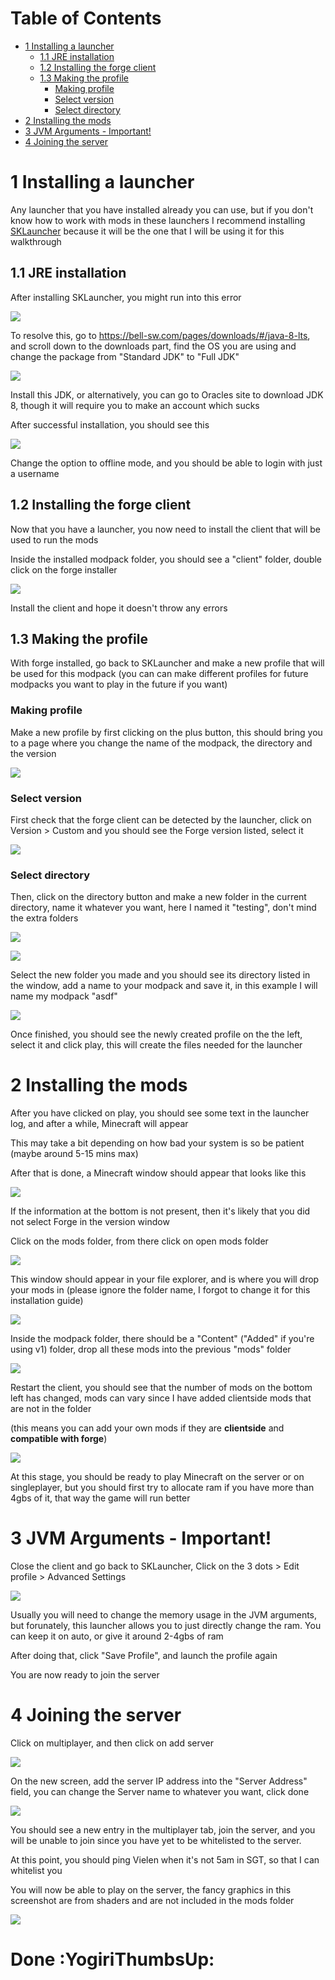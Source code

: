 # Table of Contents <!-- omit in toc -->

- [1 Installing a launcher](#1-installing-a-launcher)
  - [1.1 JRE installation](#11-jre-installation)
  - [1.2 Installing the forge client](#12-installing-the-forge-client)
  - [1.3 Making the profile](#13-making-the-profile)
    - [Making profile](#making-profile)
    - [Select version](#select-version)
    - [Select directory](#select-directory)
- [2 Installing the mods](#2-installing-the-mods)
- [3 JVM Arguments - Important!](#3-jvm-arguments---important)
- [4 Joining the server](#4-joining-the-server)
# 1 Installing a launcher

Any launcher that you have installed already you can use, but if you don't know how to work with mods in these launchers I recommend installing [SKLauncher](https://skmedix.pl/sklauncher/downloads) because it will be the one that I will be using it for this walkthrough

## 1.1 JRE installation

After installing SKLauncher, you might run into this error

![](images/jrenotinstalled.png)

To resolve this, go to https://bell-sw.com/pages/downloads/#/java-8-lts, and scroll down to the downloads part, find the OS you are using and change the package from "Standard JDK" to "Full JDK"

![](images/jreinstall.png)

Install this JDK, or alternatively, you can go to Oracles site to download JDK 8, though it will require you to make an account which sucks

After successful installation, you should see this

![](images/successfullauncher.png)

Change the option to offline mode, and you should be able to login with just a username 

## 1.2 Installing the forge client

Now that you have a launcher, you now need to install the client that will be used to run the mods

Inside the installed modpack folder, you should see a "client" folder, double click on the forge installer

![](images/installer.png)

Install the client and hope it doesn't throw any errors

## 1.3 Making the profile 

With forge installed, go back to SKLauncher and make a new profile that will be used for this modpack (you can can make different profiles for future modpacks you want to play in the future if you want)

### Making profile 
Make a new profile by first clicking on the plus button, this should bring you to a page where you change the name of the modpack, the directory and the version

![](images/createprofile.png)

###  Select version
First check that the forge client can be detected by the launcher, click on Version > Custom and you should see the Forge version listed, select it 

![](images/selectversion.png)

### Select directory
Then, click on the directory button and make a new folder in the current directory, name it whatever you want, here I named it "testing", don't mind the extra folders 

![](images/clickdirectory.png)

![](images/directory.png)

Select the new folder you made and you should see its directory listed in the window, add a name to your modpack and save it, in this example I will name my modpack "asdf"

![](images/directoryDone.png)

Once finished, you should see the newly created profile on the the left, select it and click play, this will create the files needed for the launcher

# 2 Installing the mods

After you have clicked on play, you should see some text in the launcher log, and after a while, Minecraft will appear 

This may take a bit depending on how bad your system is so be patient (maybe around 5-15 mins max)

After that is done, a Minecraft window should appear that looks like this

![](images/minecraft.png)

If the information at the bottom is not present, then it's likely that you did not select Forge in the version window

Click on the mods folder, from there click on open mods folder

![](images/minecraftmodswindow.png)

This window should appear in your file explorer, and is where you will drop your mods in (please ignore the folder name, I forgot to change it for this installation guide)

![](images/dropmods.png)

Inside the modpack folder, there should be a "Content" ("Added" if you're using v1) folder, drop all these mods into the previous "mods" folder 

![](images/modpackfolder.png)

Restart the client, you should see that the number of mods on the bottom left has changed, mods can vary since I have added clientside mods that are not in the folder 

(this means you can add your own mods if they are **clientside** and **compatible with forge**)

![](images/minecraft2.png)

At this stage, you should be ready to play Minecraft on the server or on singleplayer, but you should first try to allocate ram if you have more than 4gbs of it, that way the game will run better

# 3 JVM Arguments - Important!

Close the client and go back to SKLauncher, Click on the 3 dots > Edit profile > Advanced Settings 

![](images/jvmargs.png)

Usually you will need to change the memory usage in the JVM arguments, but forunately, this launcher allows you to just directly change the ram. You can keep it on auto, or give it around 2-4gbs of ram

After doing that, click "Save Profile", and launch the profile again

You are now ready to join the server

# 4 Joining the server

Click on multiplayer, and then click on add server

![](images/servermenu.png)

On the new screen, add the server IP address into the "Server Address" field, you can change the Server name to whatever you want, click done

![](images/serverinfo.png)

You should see a new entry in the multiplayer tab, join the server, and you will be unable to join since you have yet to be whitelisted to the server.

At this point, you should ping Vielen when it's not 5am in SGT, so that I can whitelist you

You will now be able to play on the server, the fancy graphics in this screenshot are from shaders and are not included in the mods folder 

![](images/successall.png)

# Done :YogiriThumbsUp: <!-- omit in toc -->